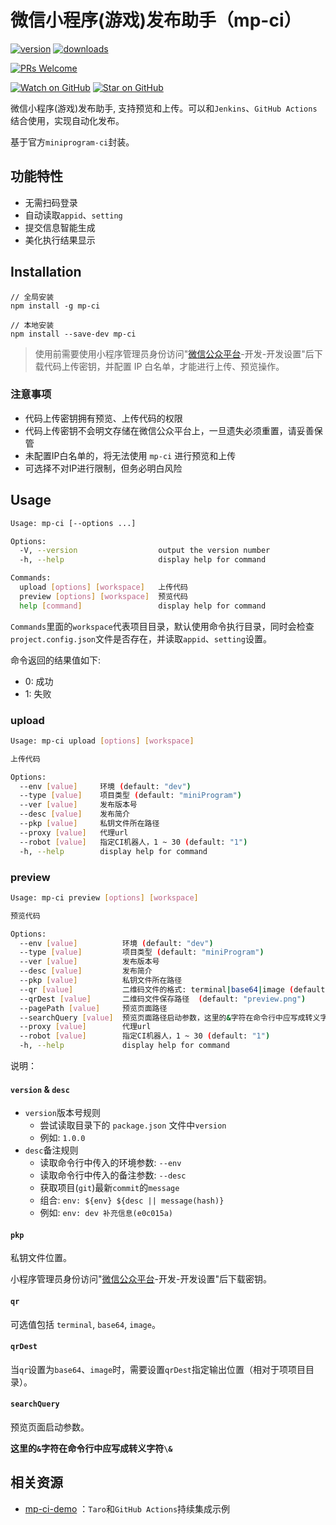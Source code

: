 # 微信小程序(游戏)发布助手（mp-ci）

[![version][version-badge]][package]
[![downloads][downloads-badge]][npm-stat]

[![PRs Welcome][prs-badge]][prs]

[![Watch on GitHub][github-watch-badge]][github-watch]
[![Star on GitHub][github-star-badge]][github-star]

微信小程序(游戏)发布助手, 支持预览和上传。可以和`Jenkins`、`GitHub Actions`结合使用，实现自动化发布。

基于官方`miniprogram-ci`封装。

## 功能特性

- 无需扫码登录
- 自动读取`appid`、`setting`
- 提交信息智能生成
- 美化执行结果显示

## Installation

```shell
// 全局安装
npm install -g mp-ci

// 本地安装
npm install --save-dev mp-ci
```

> 使用前需要使用小程序管理员身份访问"[微信公众平台](https://mp.weixin.qq.com/)-开发-开发设置"后下载代码上传密钥，并配置 IP 白名单，才能进行上传、预览操作。

### 注意事项

- 代码上传密钥拥有预览、上传代码的权限
- 代码上传密钥不会明文存储在微信公众平台上，一旦遗失必须重置，请妥善保管
- 未配置IP白名单的，将无法使用 `mp-ci` 进行预览和上传
- 可选择不对IP进行限制，但务必明白风险

## Usage

```sh
Usage: mp-ci [--options ...]

Options:
  -V, --version                  output the version number
  -h, --help                     display help for command

Commands:
  upload [options] [workspace]   上传代码
  preview [options] [workspace]  预览代码
  help [command]                 display help for command
```


`Commands`里面的`workspace`代表项目目录，默认使用命令执行目录，同时会检查`project.config.json`文件是否存在，并读取`appid`、`setting`设置。

命令返回的结果值如下:

- 0: 成功
- 1: 失败

### upload

```sh
Usage: mp-ci upload [options] [workspace]

上传代码

Options:
  --env [value]     环境 (default: "dev")
  --type [value]    项目类型 (default: "miniProgram")
  --ver [value]     发布版本号
  --desc [value]    发布简介
  --pkp [value]     私钥文件所在路径
  --proxy [value]   代理url
  --robot [value]   指定CI机器人，1 ~ 30 (default: "1")
  -h, --help        display help for command
```

### preview

```sh
Usage: mp-ci preview [options] [workspace]

预览代码

Options:
  --env [value]          环境 (default: "dev")
  --type [value]         项目类型 (default: "miniProgram")
  --ver [value]          发布版本号
  --desc [value]         发布简介
  --pkp [value]          私钥文件所在路径
  --qr [value]           二维码文件的格式: terminal|base64|image (default: "image")
  --qrDest [value]       二维码文件保存路径  (default: "preview.png")
  --pagePath [value]     预览页面路径
  --searchQuery [value]  预览页面路径启动参数，这里的&字符在命令行中应写成转义字符\&
  --proxy [value]        代理url
  --robot [value]        指定CI机器人，1 ~ 30 (default: "1")
  -h, --help             display help for command
```

说明：

#### `version` & `desc`

* `version`版本号规则
  * 尝试读取目录下的 `package.json` 文件中`version`
  * 例如: `1.0.0`
* `desc`备注规则
  * 读取命令行中传入的环境参数: `--env`
  * 读取命令行中传入的备注参数: `--desc`
  * 获取项目(`git`)最新`commit`的`message`
  * 组合: `env: ${env} ${desc || message(hash)}`
  * 例如: `env: dev 补充信息(e0c015a)`

#### `pkp`

私钥文件位置。

小程序管理员身份访问"[微信公众平台](https://mp.weixin.qq.com/)-开发-开发设置"后下载密钥。

#### `qr`

可选值包括 `terminal`, `base64`, `image`。

#### `qrDest`

当`qr`设置为`base64`、`image`时，需要设置`qrDest`指定输出位置（相对于项项目目录）。

#### `searchQuery`

预览页面启动参数。

**这里的`&`字符在命令行中应写成转义字符`\&`**

## 相关资源

- [mp-ci-demo](https://github.com/ineo6/mp-ci-demo) ：`Taro`和`GitHub Actions`持续集成示例

[version-badge]: https://img.shields.io/npm/v/mp-ci.svg?style=flat-square
[package]: https://www.npmjs.com/package/mp-ci
[downloads-badge]: https://img.shields.io/npm/dm/mp-ci.svg?style=flat-square
[npm-stat]: http://npm-stat.com/charts.html?package=mp-ci&from=2018-10-31
[license-badge]: https://img.shields.io/npm/l/mp-ci.svg?style=flat-square
[license]: https://github.com/ineo6/mp-ci/blob/master/LICENSE
[prs-badge]: https://img.shields.io/badge/PRs-welcome-brightgreen.svg?style=flat-square
[prs]: http://makeapullrequest.com
[coc-badge]: htts://img.shields.io/badge/code%20of-conduct-ff69b4.svg?style=flat-square
[github-watch-badge]: https://img.shields.io/github/watchers/ineo6/mp-ci.svg?style=social
[github-watch]: https://github.com/ineo6/mp-ci/watchers
[github-star-badge]: https://img.shields.io/github/stars/ineo6/mp-ci.svg?style=social
[github-star]: https://github.com/ineo6/mp-ci/stargazers

